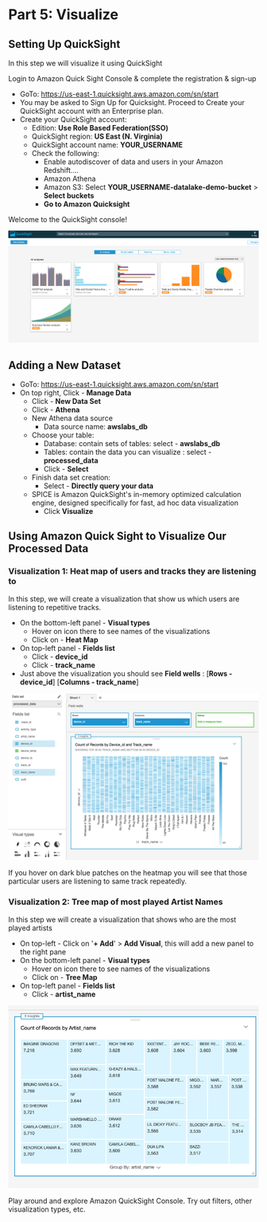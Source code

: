 # Part 5: Visualize

## Setting Up QuickSight
In this step we will visualize it using QuickSight

Login to Amazon Quick Sight Console & complete the registration & sign-up

* GoTo: https://us-east-1.quicksight.aws.amazon.com/sn/start
* You may be asked to Sign Up for Quicksight. Proceed to Create your QuickSight account with an Enterprise plan.
* Create your QuickSight account:
	* Edition: **Use Role Based Federation(SSO)**
	* QuickSight region: **US East (N. Virginia)**
	* QuickSight account name: **YOUR_USERNAME**
	* Check the following:
		* Enable autodiscover of data and users in your Amazon Redshift....
		* Amazon Athena
		* Amazon S3: Select **YOUR_USERNAME-datalake-demo-bucket** > **Select buckets**
		* **Go to Amazon Quicksight**
		
Welcome to the QuickSight console!

![QuickSight console](./img/qs-console.png)


## Adding a New Dataset

* GoTo: https://us-east-1.quicksight.aws.amazon.com/sn/start
* On top right, Click - **Manage Data**
    * Click - **New Data Set**
    * Click - **Athena** 
    * New Athena data source
        * Data source name: **awslabs_db**
    * Choose your table:
        * Database: contain sets of tables: select - **awslabs_db**
        * Tables: contain the data you can visualize : select - **processed_data**
        * Click - **Select**
    * Finish data set creation:
        * Select - **Directly query your data**
	* SPICE is Amazon QuickSight's in-memory optimized calculation engine, designed specifically for fast, ad hoc data visualization
        * Click **Visualize**


## Using Amazon Quick Sight to Visualize Our Processed Data

###  Visualization 1: Heat map of users and tracks they are listening to

In this step, we will create a visualization that show us which users are listening to repetitive tracks.

* On the bottom-left panel - **Visual types**
    * Hover on icon there to see names of the visualizations
    * Click on - **Heat Map**
* On top-left panel - **Fields list**
    * Click -  **device_id**
    * Click - **track_name**
* Just above the visualization you should see **Field wells** : [**Rows - device_id**] [**Columns - track_name**]

![Heatmap](./img/qs-heatmap.png)


If you hover on dark blue patches on the heatmap you will see that those particular users are listening to same track repeatedly.



### Visualization 2: Tree map of most played Artist Names

In this step we will create a visualization that shows who are the most played artists

* On top-left - Click on '**+ Add**' > **Add Visual**, this will add a new panel to the right pane
* On the bottom-left panel - **Visual types**
    * Hover on icon there to see names of the visualizations
    * Click on - **Tree Map**
* On top-left panel - **Fields list**
    * Click - **artist_name**

![Treemap](./img/qs-treemap.png)

Play around and explore Amazon QuickSight Console. Try out filters, other visualization types, etc.

